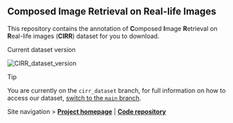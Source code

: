 ## Composed Image Retrieval on Real-life Images
This repository contains the annotation of **C**omposed **I**mage **R**etrieval on **R**eal-life images (**CIRR**) dataset for you to download.

Current dataset version

![CIRR_dataset_version](https://img.shields.io/badge/CIRR_dataset-rc2-blue)

> [!Tip]
> You are currently on the `cirr_dataset` branch, for full information on how to access our dataset, [switch to the `main` branch](https://github.com/Cuberick-Orion/CIRR/blob/main/README.md).
> 
> Site navigation > [**Project homepage**](https://cuberick-orion.github.io/CIRR/) | [**Code repository**](https://github.com/Cuberick-Orion/CIRPLANT)
